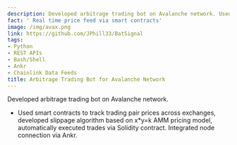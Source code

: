 ```yaml
---
description: Developed arbitrage trading bot on Avalanche network. Used smart contracts to track trading pair prices across exchanges, developed slippage algorithm based on x*y=k AMM pricing model, automatically executed trades via Solidity contract. Integrated node connection via Ankr.</li></ul>
fact: ' Real time price feed via smart contracts'
image: /img/avax.png
link: https://github.com/JPhill33/BatSignal
tags:
- Python
- REST APIs
- Bash/Shell
- Ankr 
- Chainlink Data Feeds
title: Arbitrage Trading Bot for Avalanche Network
---
```



Developed arbitrage trading bot on Avalanche network.<ul> <li>Used smart contracts to track trading pair prices across exchanges, developed slippage algorithm based on x*y=k AMM pricing model, automatically executed trades via Solidity contract. Integrated node connection via Ankr.</li></ul>
